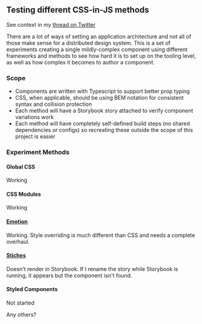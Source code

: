 ## Testing different CSS-in-JS methods
See context in my [thread on Twitter](https://twitter.com/mattfelten/status/1286083668604145665?s=20)

There are a lot of ways of setting an application architecture and not all of those make sense for a distributed design system. This is a set of experiments creating a single mildly-complex component using different frameworks and methods to see how hard it is to set up on the tooling level, as well as how complex it becomes to author a component.

### Scope
- Components are written with Typescript to support better prop typing
- CSS, when applicable, should be using BEM notation for consistent syntax and collision protection
- Each method will have a Storybook story attached to verify component variations work
- Each method will have completely self-defined build steps (no shared dependencies or configs) so recreating these outside the scope of this project is easier

### Experiment Methods
#### Global CSS
Working

#### CSS Modules
Working

#### [Emotion](https://emotion.sh)
Working. Style overriding is much different than CSS and needs a complete overhaul.

#### [Stiches](https://stitches.dev)
Doesn't render in Storybook. If I rename the story while Storybook is running, it appears but the component isn't found.

#### Styled Components
Not started

Any others?
